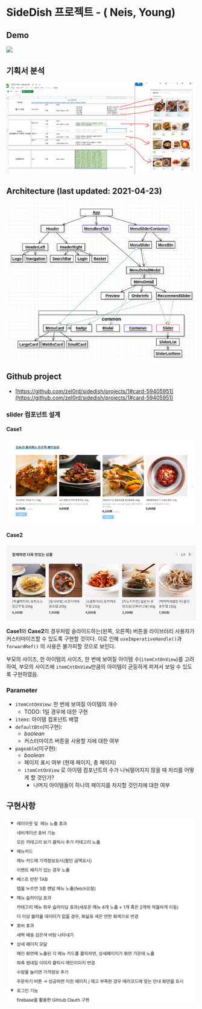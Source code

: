 # SideDish 프로젝트 - ( Neis, Young)

## Demo

![](../img/sidedish.gif)

## 기획서 분석

![](../img/api.png)

## Architecture (last updated: 2021-04-23)

![](../img/arc.png)

## Github project

- [https://github.com/zel0rd/sidedish/projects/1#card-59405951](https://github.com/zel0rd/sidedish/projects/1#card-59405951)

### slider 컴포넌트 설계

#### Case1

![](../img/com1.png)

#### Case2

![](../img/com2.png)

**Case1**와 **Case2**의 경우처럼 슬라이드하는(왼쪽, 오른쪽) 버튼을 라이브러리 사용자가 커스터마이즈할 수 있도록 구현할 것이다. 이로 인해 `useImperativeHandle()`과 `forwardRef()` 의 사용은 불가피할 것으로 보인다.

부모의 사이즈, 한 아이템의 사이즈, 한 번에 보여질 아이템 수(`itemCntOnView`)를 고려하여, 부모의 사이즈에 `itemCntOnView`만큼의 아이템이 균등하게 퍼져서 보일 수 있도록 구현하였음.

### **Parameter**

- `itemCntOnView`: 한 번에 보여질 아이템의 개수
  - TODO: 1일 경우에 대한 구현
- `items`: 아이템 컴포넌트 배열
- `defaultBtn`(미구현):
  - _boolean_
  - 커스터마이즈 버튼을 사용할 지에 대한 여부
- `pageable`(미구현):
  - _boolean_
  - 페이지 표시 여부 (현재 페이지, 총 페이지)
  - `itemCntOnView` 로 아이템 컴포넌트의 수가 나눠떨어지지 않을 때 처리를 어떻게 할 것인가?
    - 나머지 아이템들이 하나의 페이지를 차지할 것인지에 대한 여부

## 구현사항

![](../img/feature.png)
